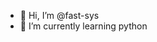 - 👋 Hi, I’m @fast-sys
- 🌱 I’m currently learning python

<!---
fast-sys/fast-sys is a ✨ special ✨ repository because its `README.md` (this file) appears on your GitHub profile.
You can click the Preview link to take a look at your changes.
--->
